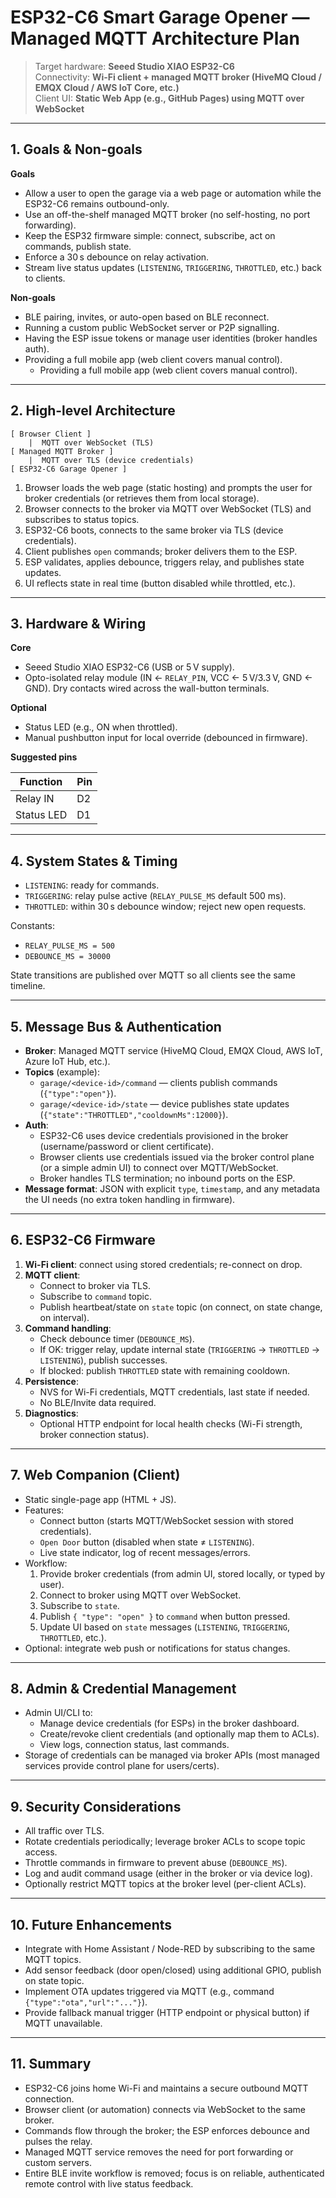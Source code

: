# ESP32-C6 Smart Garage Opener — Managed MQTT Architecture Plan

> Target hardware: **Seeed Studio XIAO ESP32-C6**  
> Connectivity: **Wi‑Fi client + managed MQTT broker (HiveMQ Cloud / EMQX Cloud / AWS IoT Core, etc.)**  
> Client UI: **Static Web App (e.g., GitHub Pages) using MQTT over WebSocket**

---

## 1. Goals & Non-goals

**Goals**

- Allow a user to open the garage via a web page or automation while the ESP32-C6 remains outbound-only.
- Use an off-the-shelf managed MQTT broker (no self-hosting, no port forwarding).
- Keep the ESP32 firmware simple: connect, subscribe, act on commands, publish state.
- Enforce a 30 s debounce on relay activation.
- Stream live status updates (`LISTENING`, `TRIGGERING`, `THROTTLED`, etc.) back to clients.

**Non-goals**

- BLE pairing, invites, or auto-open based on BLE reconnect.
- Running a custom public WebSocket server or P2P signalling.
- Having the ESP issue tokens or manage user identities (broker handles auth).
- Providing a full mobile app (web client covers manual control).
  - Providing a full mobile app (web client covers manual control).

---

## 2. High-level Architecture

```
[ Browser Client ]
    |  MQTT over WebSocket (TLS)
[ Managed MQTT Broker ]
    |  MQTT over TLS (device credentials)
[ ESP32-C6 Garage Opener ]
```

1. Browser loads the web page (static hosting) and prompts the user for broker credentials (or retrieves them from local storage).
2. Browser connects to the broker via MQTT over WebSocket (TLS) and subscribes to status topics.
3. ESP32-C6 boots, connects to the same broker via TLS (device credentials).
4. Client publishes `open` commands; broker delivers them to the ESP.
5. ESP validates, applies debounce, triggers relay, and publishes state updates.
6. UI reflects state in real time (button disabled while throttled, etc.).

---

## 3. Hardware & Wiring

**Core**

- Seeed Studio XIAO ESP32-C6 (USB or 5 V supply).
- Opto-isolated relay module (IN ← `RELAY_PIN`, VCC ← 5 V/3.3 V, GND ← GND). Dry contacts wired across the wall-button terminals.

**Optional**

- Status LED (e.g., ON when throttled).
- Manual pushbutton input for local override (debounced in firmware).

**Suggested pins**

| Function    | Pin |
|-------------|-----|
| Relay IN    | D2  |
| Status LED  | D1  |

---

## 4. System States & Timing

- `LISTENING`: ready for commands.
- `TRIGGERING`: relay pulse active (`RELAY_PULSE_MS` default 500 ms).
- `THROTTLED`: within 30 s debounce window; reject new open requests.

Constants:

- `RELAY_PULSE_MS = 500`
- `DEBOUNCE_MS = 30000`

State transitions are published over MQTT so all clients see the same timeline.

---

## 5. Message Bus & Authentication

- **Broker**: Managed MQTT service (HiveMQ Cloud, EMQX Cloud, AWS IoT, Azure IoT Hub, etc.).
- **Topics** (example):
  - `garage/<device-id>/command` — clients publish commands (`{"type":"open"}`).
  - `garage/<device-id>/state` — device publishes state updates (`{"state":"THROTTLED","cooldownMs":12000}`).
- **Auth**:
  - ESP32-C6 uses device credentials provisioned in the broker (username/password or client certificate).
  - Browser clients use credentials issued via the broker control plane (or a simple admin UI) to connect over MQTT/WebSocket.
  - Broker handles TLS termination; no inbound ports on the ESP.
- **Message format**: JSON with explicit `type`, `timestamp`, and any metadata the UI needs (no extra token handling in firmware).

---

## 6. ESP32-C6 Firmware

1. **Wi-Fi client**: connect using stored credentials; re-connect on drop.
2. **MQTT client**:
   - Connect to broker via TLS.
   - Subscribe to `command` topic.
   - Publish heartbeat/state on `state` topic (on connect, on state change, on interval).
3. **Command handling**:
   - Check debounce timer (`DEBOUNCE_MS`).
   - If OK: trigger relay, update internal state (`TRIGGERING` → `THROTTLED` → `LISTENING`), publish successes.
   - If blocked: publish `THROTTLED` state with remaining cooldown.
4. **Persistence**:
   - NVS for Wi-Fi credentials, MQTT credentials, last state if needed.
   - No BLE/Invite data required.
5. **Diagnostics**:
   - Optional HTTP endpoint for local health checks (Wi-Fi strength, broker connection status).

---

## 7. Web Companion (Client)

- Static single-page app (HTML + JS).
- Features:
  - Connect button (starts MQTT/WebSocket session with stored credentials).
  - `Open Door` button (disabled when state ≠ `LISTENING`).
  - Live state indicator, log of recent messages/errors.
- Workflow:
  1. Provide broker credentials (from admin UI, stored locally, or typed by user).
  2. Connect to broker using MQTT over WebSocket.
  3. Subscribe to `state`.
  4. Publish `{ "type": "open" }` to `command` when button pressed.
  5. Update UI based on `state` messages (`LISTENING`, `TRIGGERING`, `THROTTLED`, etc.).
- Optional: integrate web push or notifications for status changes.

---

## 8. Admin & Credential Management

- Admin UI/CLI to:
  - Manage device credentials (for ESPs) in the broker dashboard.
  - Create/revoke client credentials (and optionally map them to ACLs).
  - View logs, connection status, last commands.
- Storage of credentials can be managed via broker APIs (most managed services provide control plane for users/certs).

---

## 9. Security Considerations

- All traffic over TLS.
- Rotate credentials periodically; leverage broker ACLs to scope topic access.
- Throttle commands in firmware to prevent abuse (`DEBOUNCE_MS`).
- Log and audit command usage (either in the broker or via device log).
- Optionally restrict MQTT topics at the broker level (per-client ACLs).

---

## 10. Future Enhancements

- Integrate with Home Assistant / Node-RED by subscribing to the same MQTT topics.
- Add sensor feedback (door open/closed) using additional GPIO, publish on state topic.
- Implement OTA updates triggered via MQTT (e.g., command `{"type":"ota","url":"..."}`).
- Provide fallback manual trigger (HTTP endpoint or physical button) if MQTT unavailable.

---

## 11. Summary

- ESP32-C6 joins home Wi-Fi and maintains a secure outbound MQTT connection.
- Browser client (or automation) connects via WebSocket to the same broker.
- Commands flow through the broker; the ESP enforces debounce and pulses the relay.
- Managed MQTT service removes the need for port forwarding or custom servers.
- Entire BLE invite workflow is removed; focus is on reliable, authenticated remote control with live status feedback.




